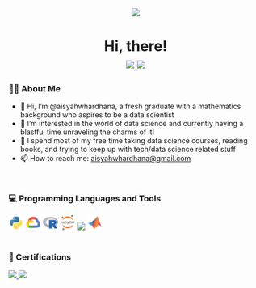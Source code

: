 <div id="header" align="center">
  <img src="https://cdn.dribbble.com/users/20368/screenshots/4012238/media/a527f691d3c789ed7618f1c3edea804c.gif" width = 480 >
</div>

<h1 align="center">
  Hi, there!


<div id="button" align="center">
  <a href="//https://www.linkedin.com/in/aisyah-whardhana/">
  <img src="https://assets.dryicons.com/uploads/icon/svg/8337/a347cd89-1662-4421-be90-58e5e8004eae.svg" width=20>
  </a>
  <a href="https://www.instagram.com/drizzlinggumdrops/">
  <img src="https://assets.dryicons.com/uploads/icon/svg/8329/f654bca4-dd69-4369-a22a-765059d9436b.svg" width=20>
  </a>
</div>

</h1>

### :woman_student:  About Me

- 👋 Hi, I’m @aisyahwhardhana, a fresh graduate with a mathematics background who aspires to be a data scientist
- 👀 I’m interested in the world of data science and currently having a blastful time unraveling the charms of it!
- 🌱 I spend most of my free time taking data science courses, reading books, and trying to keep up with tech/data science related stuff
- 📫 How to reach me: aisyahwhardhana@gmail.com

<br>

### :computer: Programming Languages and Tools
<div>
  <img src="https://github.com/devicons/devicon/blob/master/icons/python/python-original.svg" width="30px">
  <img src="https://github.com/devicons/devicon/blob/master/icons/googlecloud/googlecloud-original.svg" width="30px">
  <img src="https://github.com/devicons/devicon/blob/master/icons/r/r-original.svg" width="30px">
  <img src="https://github.com/devicons/devicon/blob/master/icons/jupyter/jupyter-original-wordmark.svg" width="30px">
  <img src="https://raw.githubusercontent.com/bablubambal/All_logo_and_pictures/1ac69ce5fbc389725f16f989fa53c62d6e1b4883/programming%20languages/c%2B%2B.svg" width="30px">
  <img src="https://github.com/devicons/devicon/blob/master/icons/matlab/matlab-original.svg" width="30px">
</div>
<br>

### 📑 Certifications
<div>
  <a href="https://www.credly.com/badges/75273925-1423-4368-9f80-ad635d6419be/linked_in_profile">
  <img src="https://images.credly.com/size/340x340/images/9267a387-1a51-4ebe-8c05-976a5ec4c3d0/image.png" width="102px">
  </a>
  <a href="https://www.credly.com/badges/5d28316e-ed53-469f-b086-1274394f1bef/linked_in_profile">
  <img src="https://images.credly.com/size/340x340/images/d41de2b7-cbc2-47ec-bcf1-ebecbe83872f/GCC_badge_DA_1000x1000.png" width=95px">
  </a>
</div>


<!---
aisyahwhardhana/aisyahwhardhana is a ✨ special ✨ repository because its `README.md` (this file) appears on your GitHub profile.
You can click the Preview link to take a look at your changes.
--->
